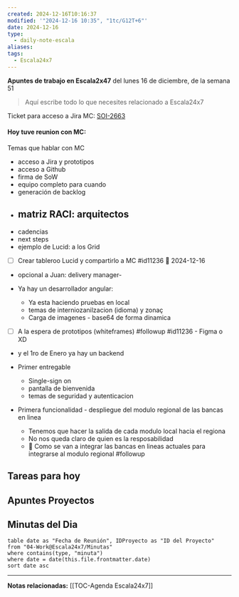 ```yaml
---
created: 2024-12-16T10:16:37
modified: '"2024-12-16 10:35", "1tc/G12T+6"'
date: 2024-12-16
type:
  - daily-note-escala
aliases: 
tags:
  - Escala24x7
---
```



**Apuntes de trabajo en Escala2x47** del  lunes 16 de diciembre, de la semana 51 

> Aquí escribe todo lo que necesites relacionado a Escala24x7

Ticket para acceso a Jira MC: [SOI-2663](https://escala24x7.atlassian.net/browse/SOI-2663)



#### Hoy tuve reunion con MC:
Temas que hablar con MC
- acceso a Jira y prototipos 
- acceso a Github
- firma de SoW
- equipo completo para cuando 
- generación de backlog 
- matriz RACI: arquitectos
	- 
- cadencias
- next steps 
- ejemplo de Lucid: a los Grid
- [ ] Crear tableroo Lucid y compartirlo a MC #id11236 📅 2024-12-16 
- opcional a Juan: delivery manager-  


- Ya hay un desarrollador angular:
	- Ya esta haciendo pruebas en local
	- temas de interniozanilzacion (idioma) y zonaç
	- Carga de imagenes - base64 de forma dinamica
- [ ] A la espera de prototipos (whiteframes) #followup #id11236
		- Figma o XD
- y el 1ro de Enero ya hay un backend

- Primer entregable
	- Single-sign on
	- pantalla de bienvenida
	- temas de seguridad y autenticacion

- Primera funcionalidad - despliegue del modulo regional de las bancas en linea
	- Tenemos que hacer la salida de cada modulo local hacia el regiona
	- No nos queda claro de quien es la resposabilidad
	- 🚩 Como se van a integrar las bancas en lineas actuales para integrarse al modulo regional #followup 



## Tareas para hoy


## Apuntes Proyectos


## Minutas del Dia
 ```dataview
table date as "Fecha de Reunión", IDProyecto as "ID del Proyecto"
from "04-Work@Escala24x7/Minutas"
where contains(type, "minuta")
where date = date(this.file.frontmatter.date)
sort date asc
```

----
**Notas relacionadas:**
[[TOC-Agenda Escala24x7]]

